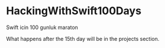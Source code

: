 # HackingWithSwift100Days
Swift icin 100 gunluk maraton


What happens after the 15th day will be in the projects section.

